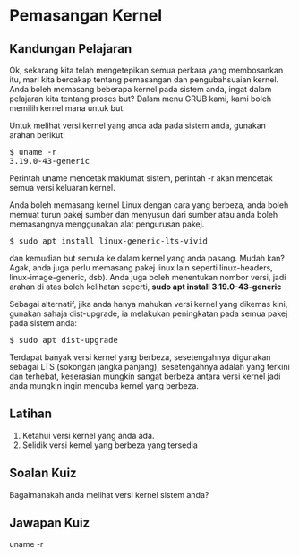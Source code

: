 # Pemasangan Kernel

## Kandungan Pelajaran

Ok, sekarang kita telah mengetepikan semua perkara yang membosankan itu, mari kita bercakap tentang pemasangan dan pengubahsuaian kernel. Anda boleh memasang beberapa kernel pada sistem anda, ingat dalam pelajaran kita tentang proses but? Dalam menu GRUB kami, kami boleh memilih kernel mana untuk but.

Untuk melihat versi kernel yang anda ada pada sistem anda, gunakan arahan berikut:

<pre>$ uname -r
3.19.0-43-generic</pre>

Perintah uname mencetak maklumat sistem, perintah -r akan mencetak semua versi keluaran kernel.

Anda boleh memasang kernel Linux dengan cara yang berbeza, anda boleh memuat turun pakej sumber dan menyusun dari sumber atau anda boleh memasangnya menggunakan alat pengurusan pakej.

<pre>$ sudo apt install linux-generic-lts-vivid</pre>

dan kemudian but semula ke dalam kernel yang anda pasang. Mudah kan? Agak, anda juga perlu memasang pakej linux lain seperti linux-headers, linux-image-generic, dsb). Anda juga boleh menentukan nombor versi, jadi arahan di atas boleh kelihatan seperti, <b>sudo apt install 3.19.0-43-generic</b>

Sebagai alternatif, jika anda hanya mahukan versi kernel yang dikemas kini, gunakan sahaja dist-upgrade, ia melakukan peningkatan pada semua pakej pada sistem anda:

<pre>$ sudo apt dist-upgrade</pre>

Terdapat banyak versi kernel yang berbeza, sesetengahnya digunakan sebagai LTS (sokongan jangka panjang), sesetengahnya adalah yang terkini dan terhebat, keserasian mungkin sangat berbeza antara versi kernel jadi anda mungkin ingin mencuba kernel yang berbeza.

## Latihan

<ol>
<li>Ketahui versi kernel yang anda ada.</li>
<li>Selidik versi kernel yang berbeza yang tersedia</li>
</ol>

## Soalan Kuiz

Bagaimanakah anda melihat versi kernel sistem anda?

## Jawapan Kuiz

uname -r
